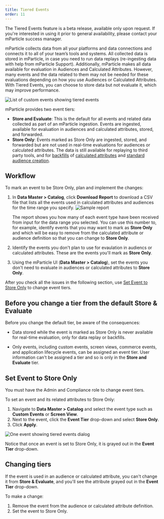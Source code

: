 ```yaml
---
title: Tiered Events
order: 11
---
```


<aside>The Tiered Events feature is a beta release, available only upon request. If you're interested in using it prior to general availability, please contact your mParticle success manager.</aside>

mParticle collects data from all your platforms and data connections and connects it to all of your team’s tools and systems. All collected data is stored in mParticle, in case you need to run data replays (re-ingesting data with help from mParticle Support). Additionally, mParticle makes all data available for evaluation in Audiences and Calculated Attributes. However, many events and the data related to them may not be needed for these evaluations depending on how you use Audiences or Calculated Attributes. With Tiered Events, you can choose to store data but not evaluate it, which may improve performance.

![List of custom events showing tiered events](/images/tiered-events/tiered-events-overview.png)

mParticle provides two event tiers: 

* **Store and Evaluate**: This is the default for all events and related data collected as part of an mParticle ingestion. Events are ingested, available for evaluation in audiences and calculated attributes, stored, and forwarded.
* **Store Only**: Events marked as Store Only are ingested, stored, and forwarded but are not used in real-time evaluations for audiences or calculated attributes. The data is still available for replaying to third party tools, and for [backfills](/developers/server/http/#v2bulkeventshistorical) of [calculated attributes](/guides/platform-guide/calculated-attributes/overview/) and [standard audience creation](/guides/platform-guide/audiences/standard/).

## Workflow

To mark an event to be Store Only, plan and implement the changes:

1. In **Data Master > Catalog**, click **Download Report** to download a CSV file that lists all the events used in calculated attributes and audiences for the time range you specify. 
    ![Sample report](/images/tiered-events/report.png)

    The report shows you how many of each event type have been received from input for the data range you selected. You can use this number to, for example, identify events that you may want to mark as **Store Only** and which will be easy to remove from the calculated attribute or audience definition so that you can change to **Store Only**. 
2. Identify the events you don't plan to use for evaulation in audiencs or calculated attributes. These are the events you'll mark as **Store Only**.
3. Using the mParticle UI (**Data Master > Catalog**), set the events you don't need to evaluate in audiences or calculated attributes to **Store Only**.

After you check all the issues in the following section, use [Set Event to Store Only](#set-event-to-store-only) to change event tiers.

## Before you change a tier from the default Store & Evaluate

Before you change the default tier, be aware of the consequences:

* Data stored while the event is marked as Store Only is never available for real-time evaluation, only for data replay or backfills. 

* Only events, including custom events, screen views, commerce events, and application lifecycle events, can be assigned an event tier. User information can't be assigned a tier and so is only in the **Store and Evaluate** tier.

## Set Event to Store Only

You must have the Admin and Compliance role to change event tiers.

To set an event and its related attributes to Store Only:

1. Navigate to **Data Master > Catalog** and select the event type such as **Custom Events** or **Screen View**.
2. Next to the event, click the **Event Tier** drop-down and select **Store Only**.
3. Click **Apply**.

![One event showing tiered events dialog](/images/tiered-events/tiered-events-detail.png)

Notice that once an event is set to Store Only, it is grayed out in the **Event Tier** drop-down.

## Changing tiers

If the event is used in an audience or calculated attribute, you can't change it from **Store & Evaluate**, and you'll see the attribute grayed out in the **Event Tier** drop-down. 

To make a change:

1. Remove the event from the audience or calculated attribute definition.
2. Set the event to Store Only.
